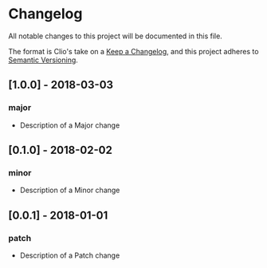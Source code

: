 # Changelog
All notable changes to this project will be documented in this file.

The format is Clio's take on a [Keep a Changelog](https://keepachangelog.com/en/1.0.0/),
and this project adheres to [Semantic Versioning](https://semver.org/spec/v2.0.0.html).

## [1.0.0] - 2018-03-03
### major
- Description of a Major change

## [0.1.0] - 2018-02-02
### minor
- Description of a Minor change

## [0.0.1] - 2018-01-01
### patch
- Description of a Patch change
